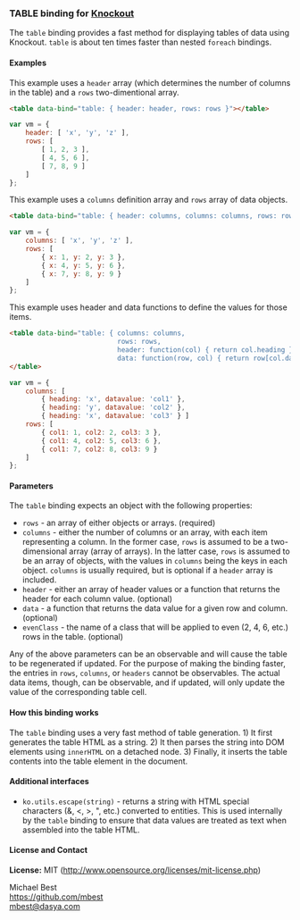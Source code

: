 ### **TABLE** binding for [Knockout](http://knockoutjs.com/)

The `table` binding provides a fast method for displaying tables of data using Knockout. `table` is about ten times faster than nested `foreach` bindings.

#### Examples

This example uses a `header` array (which determines the number of columns in the table) and a `rows` two-dimentional array.

```html
<table data-bind="table: { header: header, rows: rows }"></table>
```

```javascript
var vm = {
    header: [ 'x', 'y', 'z' ],
    rows: [
        [ 1, 2, 3 ],
        [ 4, 5, 6 ],
        [ 7, 8, 9 ]
    ]
};
```

This example uses a `columns` definition array and `rows` array of data objects.

```html
<table data-bind="table: { header: columns, columns: columns, rows: rows }"></table>
```

```javascript
var vm = {
    columns: [ 'x', 'y', 'z' ],
    rows: [
        { x: 1, y: 2, y: 3 },
        { x: 4, y: 5, y: 6 },
        { x: 7, y: 8, y: 9 }
    ]
};
```

This example uses header and data functions to define the values for those items.

```html
<table data-bind="table: { columns: columns,
                           rows: rows,
                           header: function(col) { return col.heading },
                           data: function(row, col) { return row[col.datavalue] } }">
</table>
```

```javascript
var vm = {
    columns: [
        { heading: 'x', datavalue: 'col1' },
        { heading: 'y', datavalue: 'col2' },
        { heading: 'x', datavalue: 'col3' } ]
    rows: [
        { col1: 1, col2: 2, col3: 3 },
        { col1: 4, col2: 5, col3: 6 },
        { col1: 7, col2: 8, col3: 9 }
    ]
};
```

#### Parameters

The `table` binding expects an object with the following properties:

* `rows` - an array of either objects or arrays. (required)
* `columns` - either the number of columns or an array, with each item representing a column. In the former case, `rows` is assumed to be a two-dimensional array (array of arrays). In the latter case, `rows` is assumed to be an array of objects, with the values in `columns` being the keys in each object. `columns` is usually required, but is optional if a `header` array is included.
* `header` - either an array of header values or a function that returns the header for each column value. (optional)
* `data` - a function that returns the data value for a given row and column. (optional)
* `evenClass` - the name of a class that will be applied to even (2, 4, 6, etc.) rows in the table. (optional)

Any of the above parameters can be an observable and will cause the table to be regenerated if updated. For the purpose of making the binding faster, the entries in `rows`, `columns`, or `headers` cannot be observables. The actual data items, though, can be observable, and if updated, will only update the value of the corresponding table cell.

#### How this binding works

The `table` binding uses a very fast method of table generation. 1) It first generates the table HTML as a string. 2) It then parses the string into DOM elements using `innerHTML` on a detached node. 3) Finally, it inserts the table contents into the table element in the document.

#### Additional interfaces

* `ko.utils.escape(string)` - returns a string with HTML special characters (&, <, >, ", etc.) converted to entities. This is used internally by the `table` binding to ensure that data values are treated as text when assembled into the table HTML.

#### License and Contact

**License:** MIT (http://www.opensource.org/licenses/mit-license.php)

Michael Best<br>
https://github.com/mbest<br>
mbest@dasya.com
